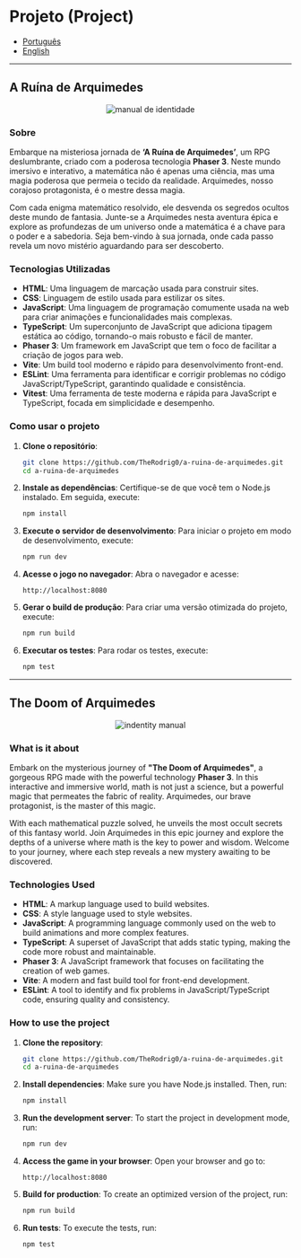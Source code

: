 # Projeto (Project) 
- [Português](#portugues)
- [English](#english)

---

<a id="portugues"></a>
## A Ruína de Arquimedes

<p align="center">
  <img src="https://github.com/user-attachments/assets/3a475f34-5aa7-4735-976c-07a120ae9121" alt="manual de identidade">
</p>

### Sobre
Embarque na misteriosa jornada de **‘A Ruína de Arquimedes’**, um RPG deslumbrante, criado com a poderosa tecnologia **Phaser 3**. Neste mundo imersivo e interativo, a matemática não é apenas uma ciência, mas uma magia poderosa que permeia o tecido da realidade. Arquimedes, nosso corajoso protagonista, é o mestre dessa magia. 

Com cada enigma matemático resolvido, ele desvenda os segredos ocultos deste mundo de fantasia. Junte-se a Arquimedes nesta aventura épica e explore as profundezas de um universo onde a matemática é a chave para o poder e a sabedoria. Seja bem-vindo à sua jornada, onde cada passo revela um novo mistério aguardando para ser descoberto.

### Tecnologias Utilizadas
- **HTML**: Uma linguagem de marcação usada para construir sites.
- **CSS**: Linguagem de estilo usada para estilizar os sites.
- **JavaScript**: Uma linguagem de programação comumente usada na web para criar animações e funcionalidades mais complexas.
- **TypeScript**: Um superconjunto de JavaScript que adiciona tipagem estática ao código, tornando-o mais robusto e fácil de manter.
- **Phaser 3**: Um framework em JavaScript que tem o foco de facilitar a criação de jogos para web.
- **Vite**: Um build tool moderno e rápido para desenvolvimento front-end.
- **ESLint**: Uma ferramenta para identificar e corrigir problemas no código JavaScript/TypeScript, garantindo qualidade e consistência.
- **Vitest**: Uma ferramenta de teste moderna e rápida para JavaScript e TypeScript, focada em simplicidade e desempenho.

### Como usar o projeto
1. **Clone o repositório**:
   ```bash
   git clone https://github.com/TheRodrig0/a-ruina-de-arquimedes.git
   cd a-ruina-de-arquimedes
   ```

2. **Instale as dependências**:
   Certifique-se de que você tem o Node.js instalado. Em seguida, execute:
   ```bash
   npm install
   ```

3. **Execute o servidor de desenvolvimento**:
   Para iniciar o projeto em modo de desenvolvimento, execute:
   ```bash
   npm run dev
   ```

4. **Acesse o jogo no navegador**:
   Abra o navegador e acesse:
   ```
   http://localhost:8080
   ```

5. **Gerar o build de produção**:
   Para criar uma versão otimizada do projeto, execute:
   ```bash
   npm run build
   ```

6. **Executar os testes**:
   Para rodar os testes, execute:
   ```bash
   npm test
   ```
---

<a id="english"></a>
## The Doom of Arquimedes

<p align="center">
  <img src="https://github.com/user-attachments/assets/215f9853-04d1-4339-be06-8a1445ae5fed" alt="indentity manual">
</p>

### What is it about
Embark on the mysterious journey of **"The Doom of Arquimedes"**, a gorgeous RPG made with the powerful technology **Phaser 3**. In this interactive and immersive world, math is not just a science, but a powerful magic that permeates the fabric of reality. Arquimedes, our brave protagonist, is the master of this magic.

With each mathematical puzzle solved, he unveils the most occult secrets of this fantasy world. Join Arquimedes in this epic journey and explore the depths of a universe where math is the key to power and wisdom. Welcome to your journey, where each step reveals a new mystery awaiting to be discovered.

### Technologies Used
- **HTML**: A markup language used to build websites.
- **CSS**: A style language used to style websites.
- **JavaScript**: A programming language commonly used on the web to build animations and more complex features.
- **TypeScript**: A superset of JavaScript that adds static typing, making the code more robust and maintainable.
- **Phaser 3**: A JavaScript framework that focuses on facilitating the creation of web games.
- **Vite**: A modern and fast build tool for front-end development.
- **ESLint**: A tool to identify and fix problems in JavaScript/TypeScript code, ensuring quality and consistency.

### How to use the project
1. **Clone the repository**:
   ```bash
   git clone https://github.com/TheRodrig0/a-ruina-de-arquimedes.git
   cd a-ruina-de-arquimedes
   ```

2. **Install dependencies**:
   Make sure you have Node.js installed. Then, run:
   ```bash
   npm install
   ```

3. **Run the development server**:
   To start the project in development mode, run:
   ```bash
   npm run dev
   ```

4. **Access the game in your browser**:
   Open your browser and go to:
   ```
   http://localhost:8080
   ```

5. **Build for production**:
   To create an optimized version of the project, run:
   ```bash
   npm run build
   ```

6. **Run tests**:
   To execute the tests, run:
   ```bash
   npm test
   ```